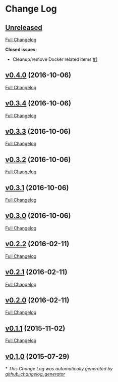 # Change Log

## [Unreleased](https://github.com/mrlesmithjr/ansible-logstash/tree/HEAD)

[Full Changelog](https://github.com/mrlesmithjr/ansible-logstash/compare/v0.4.0...HEAD)

**Closed issues:**

- Cleanup/remove Docker related items [\#1](https://github.com/mrlesmithjr/ansible-logstash/issues/1)

## [v0.4.0](https://github.com/mrlesmithjr/ansible-logstash/tree/v0.4.0) (2016-10-06)
[Full Changelog](https://github.com/mrlesmithjr/ansible-logstash/compare/v0.3.4...v0.4.0)

## [v0.3.4](https://github.com/mrlesmithjr/ansible-logstash/tree/v0.3.4) (2016-10-06)
[Full Changelog](https://github.com/mrlesmithjr/ansible-logstash/compare/v0.3.3...v0.3.4)

## [v0.3.3](https://github.com/mrlesmithjr/ansible-logstash/tree/v0.3.3) (2016-10-06)
[Full Changelog](https://github.com/mrlesmithjr/ansible-logstash/compare/v0.3.2...v0.3.3)

## [v0.3.2](https://github.com/mrlesmithjr/ansible-logstash/tree/v0.3.2) (2016-10-06)
[Full Changelog](https://github.com/mrlesmithjr/ansible-logstash/compare/v0.3.1...v0.3.2)

## [v0.3.1](https://github.com/mrlesmithjr/ansible-logstash/tree/v0.3.1) (2016-10-06)
[Full Changelog](https://github.com/mrlesmithjr/ansible-logstash/compare/v0.3.0...v0.3.1)

## [v0.3.0](https://github.com/mrlesmithjr/ansible-logstash/tree/v0.3.0) (2016-10-06)
[Full Changelog](https://github.com/mrlesmithjr/ansible-logstash/compare/v0.2.2...v0.3.0)

## [v0.2.2](https://github.com/mrlesmithjr/ansible-logstash/tree/v0.2.2) (2016-02-11)
[Full Changelog](https://github.com/mrlesmithjr/ansible-logstash/compare/v0.2.1...v0.2.2)

## [v0.2.1](https://github.com/mrlesmithjr/ansible-logstash/tree/v0.2.1) (2016-02-11)
[Full Changelog](https://github.com/mrlesmithjr/ansible-logstash/compare/v0.2.0...v0.2.1)

## [v0.2.0](https://github.com/mrlesmithjr/ansible-logstash/tree/v0.2.0) (2016-02-11)
[Full Changelog](https://github.com/mrlesmithjr/ansible-logstash/compare/v0.1.1...v0.2.0)

## [v0.1.1](https://github.com/mrlesmithjr/ansible-logstash/tree/v0.1.1) (2015-11-02)
[Full Changelog](https://github.com/mrlesmithjr/ansible-logstash/compare/v0.1.0...v0.1.1)

## [v0.1.0](https://github.com/mrlesmithjr/ansible-logstash/tree/v0.1.0) (2015-07-29)


\* *This Change Log was automatically generated by [github_changelog_generator](https://github.com/skywinder/Github-Changelog-Generator)*